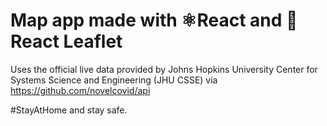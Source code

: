 # Map app made with ⚛️React and 🍃React Leaflet
Uses the official live data provided by Johns Hopkins University Center for Systems Science and Engineering (JHU CSSE) via https://github.com/novelcovid/api



#StayAtHome and stay safe.
